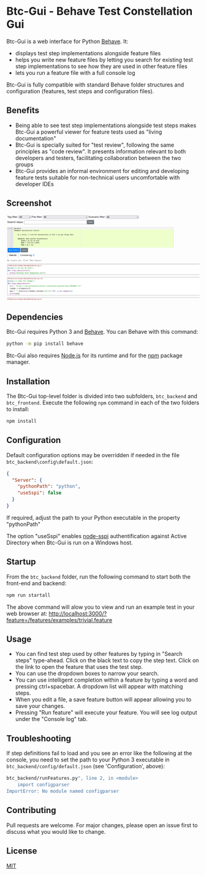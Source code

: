 # Btc-Gui - Behave Test Constellation Gui

Btc-Gui is a web interface for Python [Behave](https://behave.readthedocs.io/en/stable/). It:
  - displays test step implementations alongside feature files
  - helps you write new feature files by letting you search for existing test step implementations to see how they are used in other feature files 
  - lets you run a feature file with a full console log

Btc-Gui is fully compatible with standard Behave folder structures and configuration (features, test steps and configuration files).

## Benefits
  - Being able to see test step implementations alongside test steps makes Btc-Gui a powerful viewer for feature tests used as "living documentation"
  - Btc-Gui is specially suited for "test review", following the same principles as "code review". It presents information relevant to both developers and testers, facilitating collaboration between the two groups
  - Btc-Gui provides an informal environment for editing and developing feature tests suitable for non-technical users uncomfortable with developer IDEs

## Screenshot
![Btc-Gui screenshot](btc.png)

## Dependencies

Btc-Gui requires Python 3 and [Behave](https://behave.readthedocs.io/en/stable/). You can Behave with this command: 

```bash
python -m pip install behave
```

Btc-Gui also requires [Node.js](https://nodejs.org) for its runtime and for the [npm](https://www.npmjs.com/) package manager.

## Installation

The Btc-Gui top-level folder is divided into two subfolders, `btc_backend` and `btc_frontend`. Execute the following `npm` command in each of the two folders to install:

```bash
npm install
```

## Configuration
Default configuration options may be overridden if needed in the file `btc_backend\config\default.json`:
```json
{
  "Server": {
    "pythonPath": "python",
    "useSspi": false
  }
}
```
If required, adjust the path to your Python executable in the property "pythonPath"

The option "useSspi" enables [node-sspi](https://www.npmjs.com/package/node-sspi) authentification against Active Directory when Btc-Gui is run on a Windows host.

## Startup

From the `btc_backend` folder, run the following command to start both the front-end and backend:
```bash
npm run startall
```

The above command will alow you to view and run an example test in your web browser at: <http://localhost:3000/?feature=/features/examples/trivial.feature>

## Usage

- You can find test step used by other features by typing in "Search steps" type-ahead. Click on the black text to copy the step text. Click on the link to open the feature that uses the test step.
- You can use the dropdown boxes to narrow your search.
- You can use intelligent completion within a feature by typing a word and pressing ctrl+spacebar. A dropdown list will appear with matching steps.
- When you edit a file, a save feature button will appear allowing you to save your changes.
- Pressing "Run feature" will execute your feature. You will see log output under the "Console log" tab.

## Troubleshooting
If step definitions fail to load and you see an error like the following at the console, you need to set the path to your Python 3 executable in `btc_backend/config/default.json` (see 'Configuration', above):
```bash
btc_backend/runFeatures.py", line 2, in <module>
    import configparser
ImportError: No module named configparser
```

## Contributing
Pull requests are welcome. For major changes, please open an issue first to discuss what you would like to change.

## License
[MIT](https://choosealicense.com/licenses/mit/)